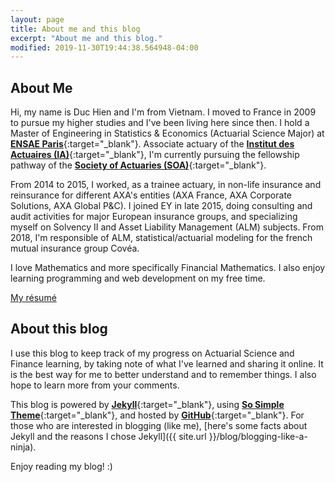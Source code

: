 ```yaml
---
layout: page
title: About me and this blog
excerpt: "About me and this blog."
modified: 2019-11-30T19:44:38.564948-04:00
---
```



## About Me

Hi, my name is Duc Hien and I'm from Vietnam. I moved to France in 2009 to pursue my higher studies and I've been living here since then. I hold a Master of Engineering in Statistics & Economics (Actuarial Science Major) at  [**ENSAE Paris**](https://www.ensae.fr/en/){:target="_blank"}. Associate actuary of the [**Institut des Actuaires (IA)**](https://www.institutdesactuaires.com){:target="_blank"}, I'm currently pursuing the fellowship pathway of the [**Society of Actuaries (SOA)**](https://www.soa.org){:target="_blank"}. 

From 2014 to 2015, I worked, as a trainee actuary, in non-life insurance and reinsurance for different AXA's entities (AXA France, AXA Corporate Solutions, AXA Global P&C). I joined EY in late 2015, doing consulting and audit activities for major European insurance groups, and specializing myself on Solvency II and Asset Liability Management (ALM) subjects. From 2018, I'm responsible of ALM, statistical/actuarial modeling for the french mutual insurance group Covéa. 

I love Mathematics and more specifically Financial Mathematics. I also enjoy learning programming and web development on my free time. 

<a markdown="0" href="{{ site.url }}/vitae" class="btn">My résumé</a>

## About this blog

I use this blog to keep track of my progress on Actuarial Science and Finance learning, by taking note of what I've learned and sharing it online. It is the best way for me to better understand and to remember things. I also hope to learn more from your comments.

This blog is powered by [**Jekyll**](http://jekyllrb.com){:target="_blank"}, using [**So Simple Theme**](https://mademistakes.com/work/so-simple-jekyll-theme/){:target="_blank"}, and hosted by [**GitHub**](https://github.com){:target="_blank"}. For those who are interested in blogging (like me), [here's some facts about Jekyll and the reasons I chose Jekyll]({{ site.url }}/blog/blogging-like-a-ninja).


Enjoy reading my blog! :)



